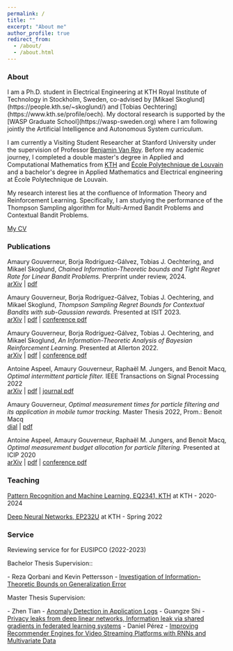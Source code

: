 ```yaml
---
permalink: /
title: ""
excerpt: "About me"
author_profile: true
redirect_from: 
  - /about/
  - /about.html
---
```

<h3>About</h3>
I am a Ph.D. student in Electrical Engineering at KTH Royal Institute of Technology in Stockholm, Sweden, co-advised by [Mikael Skoglund](https://people.kth.se/~skoglund/) and [Tobias Oechtering](https://www.kth.se/profile/oech). My doctoral research is supported by the [WASP Graduate School](https://wasp-sweden.org) where I am following jointly the Artificial Intelligence and Autonomous System curriculum.

I am currently a Visiting Student Researcher at Stanford University under the supervision of Professor [Benjamin Van Roy](https://web.stanford.edu/~bvr/index.html). 
Before my academic journey, I completed a double master's degree in Applied and Computational Mathematics from [KTH](https://www.kth.se/en/studies/master/applied-and-computational-mathematics/msc-applied-and-computational-mathematics-1.344221) and [École Polytechnique de Louvain](https://uclouvain.be/en/faculties/epl/mathematiques-appliquees.html) and a bachelor's degree in Applied Mathematics and Electrical engineering at École Polytechnique de Louvain.  

My research interest lies at the confluence of Information Theory and Reinforcement Learning. Specifically, I am studying the performance of the Thompson Sampling algorithm for Multi-Armed Bandit Problems and Contextual Bandit Problems.

<a href="http://amaurygouverneur.github.io/files/CV_Amaury_Gouverneur_2024.pdf">My CV</a>


<h3>Publications</h3>
<p>Amaury Gouverneur, Borja Rodríguez-Gálvez, Tobias J. Oechtering, and Mikael Skoglund, <em>Chained Information-Theoretic bounds and Tight Regret Rate for Linear Bandit Problems.</em> Prerprint under review, 2024.  <br> <a href="https://arxiv.org/abs/2403.03361">arXiv</a> | <a href="http://amaurygouverneur.github.io/files/chained_information_theoretic_bounds.pdf">pdf</a> </p>

<p>Amaury Gouverneur, Borja Rodríguez-Gálvez, Tobias J. Oechtering, and Mikael Skoglund, <em>Thompson Sampling Regret Bounds for Contextual Bandits with sub-Gaussian rewards.</em> Presented at ISIT 2023.  <br> <a href="https://arxiv.org/pdf/2304.13593.pdf">arXiv</a> | <a href="http://amaurygouverneur.github.io/files/TS_regret_bounds_for_contextual_bandits_with_sub_gaussian_rewards.pdf">pdf</a> | <a href="https://ieeexplore.ieee.org/abstract/document/10206792">conference pdf</a>  </p>

<p>Amaury Gouverneur, Borja Rodríguez-Gálvez, Tobias J. Oechtering, and Mikael Skoglund, <em>An Information-Theoretic Analysis of Bayesian Reinforcement Learning.</em> Presented at Allerton 2022.  <br> <a href="https://arxiv.org/abs/2207.08735">arXiv</a> | <a href="http://amaurygouverneur.github.io/files/an_information_theoretic_analysis_of_Bayesian_RL.pdf">pdf</a> | <a href="https://ieeexplore.ieee.org/abstract/document/9929353">conference pdf</a>  </p>

<p>Antoine Aspeel, Amaury Gouverneur, Raphaël M. Jungers, and Benoit Macq, <em>Optimal intermittent particle filter.</em> IEEE Transactions on Signal Processing 2022 <br> <a href="https://arxiv.org/abs/2204.06265">arXiv</a> | <a href="http://amaurygouverneur.github.io/files/optimal_intermittent_particle_filter.pdf">pdf</a> | <a href="https://ieeexplore.ieee.org/abstract/document/9794909">journal pdf</a>  </p>

<p>Amaury Gouverneur, <em>Optimal measurement times for particle filtering and its application in mobile tumor tracking.</em> Master Thesis 2022, Prom.: Benoit Macq <br> <a href="https://dial.uclouvain.be/downloader/downloader.php?pid=thesis%3A25377&datastream=PDF_01&cover=cover-mem">dial</a> | <a href="http://amaurygouverneur.github.io/files/optimal_measurement_times_for_particle_filtering_master_thesis.pdf">pdf</a> </p>

<p>Antoine Aspeel, Amaury Gouverneur, Raphaël M. Jungers, and Benoit Macq, <em>Optimal measurement budget allocation for particle filtering.</em> Presented at ICIP 2020 <br> <a href="https://arxiv.org/pdf/2005.08557.pdf">arXiv</a> | <a href="http://amaurygouverneur.github.io/files/optimal_measurement_budget_allocation_for_particle_filtering.pdf">pdf</a> | <a href="https://ieeexplore.ieee.org/abstract/document/9190702">conference pdf</a>  </p>

<h3>Teaching</h3>

<p><a href="https://www.kth.se/student/kurser/kurs/EQ2341?l=en">Pattern Recognition and Machine Learning, EQ2341, KTH</a> at KTH - 2020-2024</p>
<p><a href="https://www.kth.se/en/om/nyheter/centrala-nyheter/samarbete-bakom-unik-spetsutbildning-inom-ai-1.1033451">Deep Neural Networks, EP232U</a> at KTH - Spring 2022 </p>

<h3>Service</h3>

<p>Reviewing service for for EUSIPCO (2022-2023)</p>
<p>Bachelor Thesis Supervision:: </p>
  - Reza Qorbani and Kevin Pettersson - <a href="http://kth.diva-portal.org/smash/record.jsf?aq2=%5B%5B%5D%5D&c=15&af=%5B%5D&searchType=LIST_LATEST&sortOrder2=title_sort_asc&query=&language=en&pid=diva2%3A1736009&aq=%5B%5B%5D%5D&sf=all&aqe=%5B%5D&sortOrder=author_sort_asc&onlyFullText=false&noOfRows=50&dswid=-4659">Investigation of Information-Theoretic Bounds on Generalization Error</a>
<p>Master Thesis Supervision:</p>
  - Zhen Tian - <a href="https://aaltodoc.aalto.fi/handle/123456789/119370">Anomaly Detection in Application Logs</a> 
  - Guangze Shi - <a href="https://kth.diva-portal.org/smash/record.jsf?aq2=%5B%5B%5D%5D&c=21&af=%5B%5D&searchType=LIST_LATEST&sortOrder2=title_sort_asc&query=&language=sv&pid=diva2%3A1728674&aq=%5B%5B%5D%5D&sf=all&aqe=%5B%5D&sortOrder=author_sort_asc&onlyFullText=false&noOfRows=50&dswid=8498">Privacy leaks from deep linear networks, Information leak via shared gradients in federated learning systems</a>
  - Daniel Pérez - <a href="http://kth.diva-portal.org/smash/record.jsf?pid=diva2%3A1714150&dswid=-4335">Improving Recommender Engines for Video Streaming Platforms with RNNs and Multivariate Data</a>
